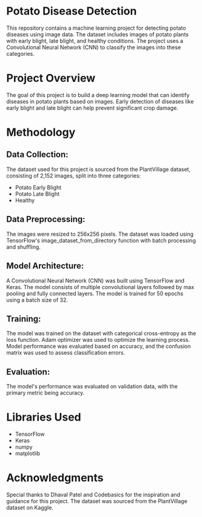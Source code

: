 # **Potato Disease Detection**
This repository contains a machine learning project for detecting potato diseases using image data. The dataset includes images of potato plants with early blight, late blight, and healthy conditions. The project uses a Convolutional Neural Network (CNN) to classify the images into these categories.

# **Project Overview**
The goal of this project is to build a deep learning model that can identify diseases in potato plants based on images. Early detection of diseases like early blight and late blight can help prevent significant crop damage.

# **Methodology**
## **Data Collection:**
The dataset used for this project is sourced from the PlantVillage dataset, consisting of 2,152 images, split into three categories:

* Potato Early Blight
* Potato Late Blight
* Healthy
  
## **Data Preprocessing:**
The images were resized to 256x256 pixels.
The dataset was loaded using TensorFlow's image_dataset_from_directory function with batch processing and shuffling.

## **Model Architecture:**
A Convolutional Neural Network (CNN) was built using TensorFlow and Keras.
The model consists of multiple convolutional layers followed by max pooling and fully connected layers.
The model is trained for 50 epochs using a batch size of 32.

## **Training:**
The model was trained on the dataset with categorical cross-entropy as the loss function.
Adam optimizer was used to optimize the learning process.
Model performance was evaluated based on accuracy, and the confusion matrix was used to assess classification errors.

## **Evaluation:**
The model's performance was evaluated on validation data, with the primary metric being accuracy.

# **Libraries Used**
* TensorFlow
* Keras
* numpy
* matplotlib

# **Acknowledgments**
Special thanks to Dhaval Patel and Codebasics for the inspiration and guidance for this project. The dataset was sourced from the PlantVillage dataset on Kaggle.
